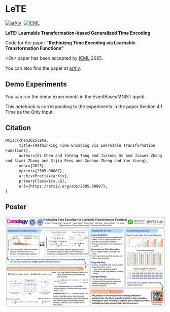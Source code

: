 # LeTE 
[![arXiv](https://img.shields.io/badge/arXiv%20paper-2505.00887-b31b1b.svg)](https://arxiv.org/abs/2505.00887)&nbsp; 
[![ICML](https://img.shields.io/badge/ICML%202025-blue.svg)](https://icml.cc/virtual/2025/poster/43983)&nbsp;

**LeTE: Learnable Transformation-based Generalized Time Encoding**

Code for the paper **"Rethinking Time Encoding via Learnable Transformation Functions"**

🔥Our paper has been accepted by [ICML](https://icml.cc/virtual/2025/poster/43983) 2025.

You can also find the paper at [arXiv](https://arxiv.org/pdf/2505.00887).


## Demo Experiments

You can run the demo experiments in the EventBasedMNIST.ipynb.

This notebook is corresponding to the experiments in the paper Section 4.1 Time as the Only Input.

## Citation

```bibtext
@misc{chen2025lete,
      title={Rethinking Time Encoding via Learnable Transformation Functions}, 
      author={Xi Chen and Yateng Tang and Jiarong Xu and Jiawei Zhang and Siwei Zhang and Sijia Peng and Xuehao Zheng and Yun Xiong},
      year={2025},
      eprint={2505.00887},
      archivePrefix={arXiv},
      primaryClass={cs.LG},
      url={https://arxiv.org/abs/2505.00887}, 
}
```

## Poster
![Poster](LeTE_ICML_Poster.png)
